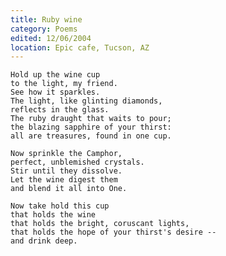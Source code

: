 ```yaml
---
title: Ruby wine
category: Poems
edited: 12/06/2004
location: Epic cafe, Tucson, AZ
---
```


    Hold up the wine cup
    to the light, my friend.
    See how it sparkles.
    The light, like glinting diamonds,
    reflects in the glass.
    The ruby draught that waits to pour;
    the blazing sapphire of your thirst:
    all are treasures, found in one cup.

    Now sprinkle the Camphor,
    perfect, unblemished crystals.
    Stir until they dissolve.
    Let the wine digest them
    and blend it all into One.

    Now take hold this cup
    that holds the wine
    that holds the bright, coruscant lights,
    that holds the hope of your thirst's desire --
    and drink deep.


